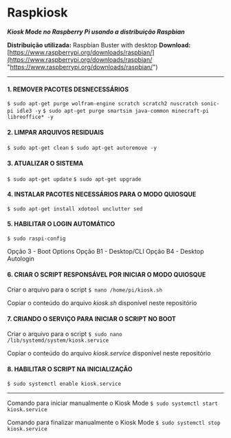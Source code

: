 # Raspkiosk
***Kiosk Mode no Raspberry Pi usando a distribuição Raspbian***

**Distribuição utilizada:** Raspbian Buster with desktop
**Download:** [https://www.raspberrypi.org/downloads/raspbian/](https://www.raspberrypi.org/downloads/raspbian/ "https://www.raspberrypi.org/downloads/raspbian/")


------------



#### 1. REMOVER PACOTES DESNECESSÁRIOS


`$ sudo apt-get purge wolfram-engine scratch scratch2 nuscratch sonic-pi idle3 -y`
`$ sudo apt-get purge smartsim java-common minecraft-pi libreoffice* -y`


#### 2. LIMPAR ARQUIVOS RESIDUAIS

`$ sudo apt-get clean`
`$ sudo apt-get autoremove -y`


#### 3. ATUALIZAR O SISTEMA

`$ sudo apt-get update`
`$ sudo apt-get upgrade`


#### 4. INSTALAR PACOTES NECESSÁRIOS PARA O MODO QUIOSQUE

`$ sudo apt-get install xdotool unclutter sed`


#### 5. HABILITAR O LOGIN AUTOMÁTICO

<!--more-->

`$ sudo raspi-config`

Opção 3 - Boot Options
Opção B1 - Desktop/CLI
Opção B4 - Desktop Autologin




#### 6. CRIAR O SCRIPT RESPONSÁVEL POR INICIAR O MODO QUIOSQUE

Criar o arquivo para o script
`$ nano /home/pi/kiosk.sh`

Copiar o conteúdo do arquivo *kiosk.sh* disponível neste repositório

#### 7. CRIANDO O SERVIÇO PARA INICIAR O SCRIPT NO BOOT

Criar o arquivo para o script
`$ sudo nano /lib/systemd/system/kiosk.service`

Copiar o conteúdo do arquivo *kiosk.service* disponível neste repositório

#### 8. HABILITAR O SCRIPT NA INICIALIZAÇÃO

`$ sudo systemctl enable kiosk.service`


------------

Comando para iniciar manualmente o Kiosk Mode
`$ sudo systemctl start kiosk.service`

Comando para finalizar manualmente o Kiosk Mode
`$ sudo systemctl stop kiosk.service`
